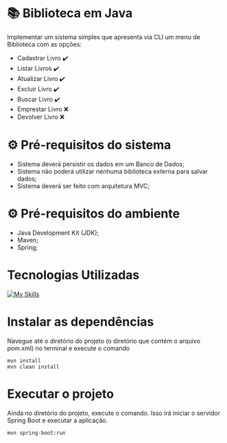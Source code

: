 # :books: Biblioteca em Java

Implementar um sistema simples que apresenta via CLI um menu de Biblioteca com as opções:
- Cadastrar Livro :heavy_check_mark:
- Listar Livros :heavy_check_mark:
- Atualizar Livro :heavy_check_mark:
- Excluir Livro :heavy_check_mark:
- Buscar Livro :heavy_check_mark:
- Emprestar Livro :x:
- Devolver Livro :x:

<h1> ⚙  Pré-requisitos do sistema  </h1>

- Sistema deverá persistir os dados em um Banco de Dados;
- Sistema não poderá utilizar nenhuma biblioteca externa para salvar dados; 
- Sistema deverá ser feito com arquitetura MVC;

<h1> ⚙  Pré-requisitos do ambiente  </h1>

- Java Development Kit (JDK);
- Maven;
- Spring;

<div> 
  <h1>Tecnologias Utilizadas</h1>

[![My Skills](https://skillicons.dev/icons?i=github,java,vscode)](https://skillicons.dev)

 </div>
<div>

<h1> Instalar as dependências </h1>
Navegue até o diretório do projeto (o diretório que contém o arquivo pom.xml) no terminal e execute o comando 

```
mvn install
mvn clean install
```

<h1> Executar o projeto </h1>
 Ainda no diretório do projeto, execute o comando. Isso irá iniciar o servidor Spring Boot e executar a aplicação. 

```
mvn spring-boot:run
```










